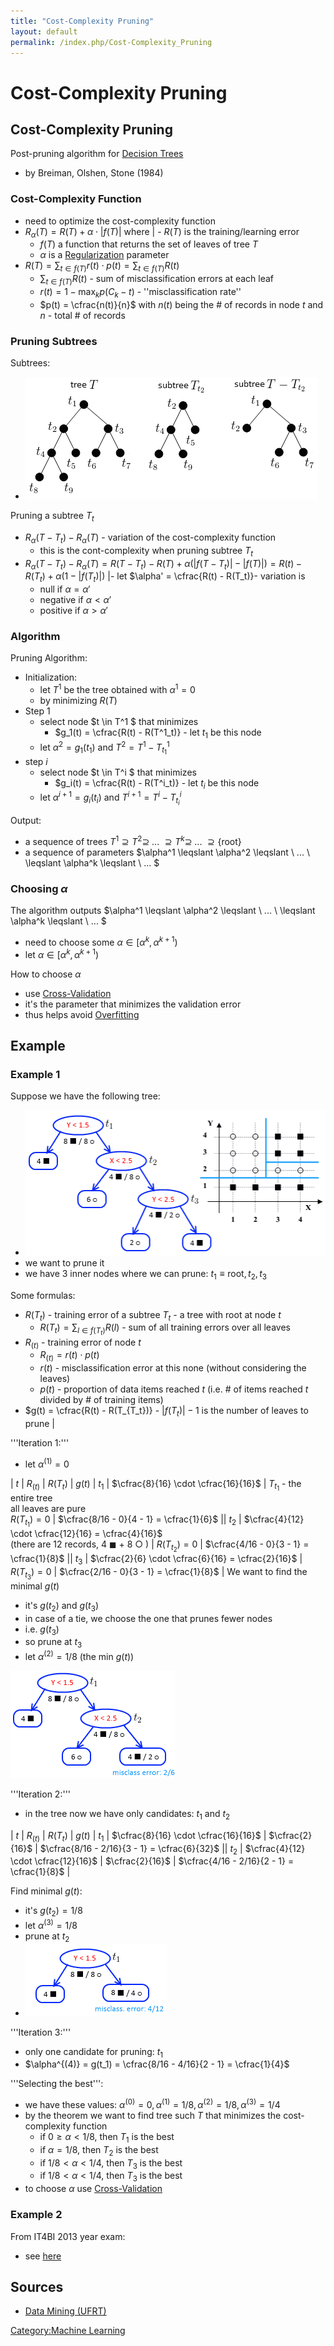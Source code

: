 ```yaml
---
title: "Cost-Complexity Pruning"
layout: default
permalink: /index.php/Cost-Complexity_Pruning
---
```


# Cost-Complexity Pruning

## Cost-Complexity Pruning
Post-pruning algorithm for [Decision Trees](Decision_Tree_(Data_Mining))
- by Breiman, Olshen, Stone (1984) 


### Cost-Complexity Function
- need to optimize the cost-complexity function
- $R_\alpha (T) = R(T) + \alpha \cdot |  f(T) |$ where |  - $R(T)$ is the training/learning error
  - $f(T)$ a function that returns the set of leaves of tree $T$
  - $\alpha$ is a [Regularization](Regularization) parameter
- $R(T) = \sum_{t \in f(T)} r(t) \cdot p(t) = \sum_{t \in f(T)} R(t)$
  - $\sum_{t \in f(T)} R(t)$ - sum of misclassification errors at each leaf
  - $r(t) = 1 - \max_k p(C_k - t)$  - ''misclassification rate''
  - $p(t) = \cfrac{n(t)}{n}$ with $n(t)$ being the # of records in node $t$ and $n$ - total # of records


### Pruning Subtrees
Subtrees:
- <img src="https://raw.githubusercontent.com/alexeygrigorev/wiki-figures/master/ufrt/kddm/decision-tree-subtrees.png" alt="Image">

Pruning a subtree $T_{t}$
- $R_\alpha(T - T_t) - R_\alpha(T)$ - variation of the cost-complexity function
  - this is the cont-complexity when pruning subtree $T_t$
- $R_\alpha(T - T_t) - R_\alpha(T) = R(T - T_t) - R(T) + \alpha ( |  f(T - T_t) | - |f(T)| ) = R(t) - R(T_t) + \alpha ( 1 - |f(T_t)| )$ |- let $\alpha' = \cfrac{R(t) - R(T_t)}- variation is 
  - null if $\alpha = \alpha'$
  - negative if $\alpha < \alpha'$
  - positive if $\alpha > \alpha'$




### Algorithm
Pruning Algorithm:
- Initialization:
  - let $T^1$ be the tree obtained with $\alpha^1 = 0$
  - by minimizing $R(T)$
- Step 1
  - select node $t \in T^1 $ that minimizes 
    - $g_1(t) = \cfrac{R(t) - R(T^1_t)}  - let $t_1$ be this node
  - let $\alpha^2 = g_1(t_1)$ and $T^2 = T^1 - T^1_{t_1}$
- step $i$
  - select node $t \in T^i $ that minimizes 
    - $g_i(t) = \cfrac{R(t) - R(T^i_t)}  - let $t_i$ be this node
  - let $\alpha^{i + 1} = g_i(t_i)$ and $T^{i+1} = T^i - T^i_{t_i}$


Output:
- a sequence of trees $T^1 \supseteq T^2 \supseteq \ ... \ \supseteq T^k \supseteq \ ... \ \supseteq \{ \text{root} \}$
- a sequence of parameters $\alpha^1 \leqslant \alpha^2 \leqslant \ ... \ \leqslant \alpha^k \leqslant \ ... $


### Choosing $\alpha$
The algorithm outputs $\alpha^1 \leqslant \alpha^2 \leqslant \ ... \ \leqslant \alpha^k \leqslant \ ... $
- need to choose some $\alpha \in [\alpha^k, \alpha^{k+1} )$
- let $\alpha \in [\alpha^k, \alpha^{k+1} )$

How to choose $\alpha$
- use [Cross-Validation](Cross-Validation)
- it's the parameter that minimizes the validation error
- thus helps avoid [Overfitting](Overfitting)


## Example
### Example 1
Suppose we have the following tree:
- <img src="https://raw.githubusercontent.com/alexeygrigorev/wiki-figures/master/ufrt/kddm/decision-tree-pruning-ex1-1.png" alt="Image">
- we want to prune it 
- we have 3 inner nodes where we can prune: $t_1 \equiv \text{root}, t_2, t_3$

Some formulas:
- $R(T_t)$ - training error of a subtree $T_t$ - a tree with root at node $t$
  - $R(T_t) = \sum_{l \in f(T_t)} R(l)$ - sum of all training errors over all leaves
- $R_(t)$ - training error of node $t$
  - $R_(t)  = r(t) \cdot p(t)$ 
  - $r(t)$ - misclassification error at this none (without considering the leaves)
  - $p(t)$ - proportion of data items reached $t$ (i.e. # of items reached $t$ divided by # of training items)
- $g(t) = \cfrac{R(t) - R(T_{T_t})}  - $|  f(T_t) | - 1$ is the number of leaves to prune  |

'''Iteration 1:'''
- let $\alpha^{(1)} = 0$
 
|   $t$  |  $R_(t)$  |  $R(T_t)$  |  $g(t)$  |  $t_1$  |  $\cfrac{8}{16} \cdot \cfrac{16}{16}$  |  $T_{t_1}$ - the entire tree <br/> all leaves are pure <br/> $R(T_{t_1}) = 0$  |  $\cfrac{8/16 - 0}{4 - 1} = \cfrac{1}{6}$  ||  $t_2$  |  $\cfrac{4}{12} \cdot \cfrac{12}{16} = \cfrac{4}{16}$ <br/> (there are 12 records, 4 $\blacksquare$ + 8 $\bigcirc$ )  |  $R(T_{t_2}) = 0$  |  $\cfrac{4/16 - 0}{3 - 1} = \cfrac{1}{8}$ ||  $t_3$  |  $\cfrac{2}{6} \cdot \cfrac{6}{16} = \cfrac{2}{16}$   |  $R(T_{t_3}) = 0$  |   $\cfrac{2/16 - 0}{3 - 1} = \cfrac{1}{8}$ |
We want to find the minimal $g(t)$ 
- it's $g(t_2)$ and $g(t_3)$
- in case of a tie, we choose the one that prunes fewer nodes
- i.e. $g(t_3)$
- so prune at $t_3$
- let $\alpha^{(2)} = 1/8$ (the min $g(t)$)

<img src="https://raw.githubusercontent.com/alexeygrigorev/wiki-figures/master/ufrt/kddm/decision-tree-pruning-ex1-2.png" alt="Image">



'''Iteration 2:'''
- in the tree now we have only candidates: $t_1$ and $t_2$


|   $t$  |  $R_(t)$  |  $R(T_t)$  |  $g(t)$  |  $t_1$  |  $\cfrac{8}{16} \cdot \cfrac{16}{16}$  |  $\cfrac{2}{16}$  |  $\cfrac{8/16 - 2/16}{3 - 1} = \cfrac{6}{32}$ ||  $t_2$  |  $\cfrac{4}{12} \cdot \cfrac{12}{16}$  |  $\cfrac{2}{16}$  |  $\cfrac{4/16 - 2/16}{2 - 1} = \cfrac{1}{8}$ |

Find minimal $g(t)$: 
- it's $g(t_2) = 1/8$
- let $\alpha^{(3)} = 1/8$
- prune at $t_2$
- <img src="https://raw.githubusercontent.com/alexeygrigorev/wiki-figures/master/ufrt/kddm/decision-tree-pruning-ex1-3.png" alt="Image">



'''Iteration 3:'''
- only one candidate for pruning: $t_1$
- $\alpha^{(4)} = g(t_1) = \cfrac{8/16 - 4/16}{2 - 1} = \cfrac{1}{4}$



'''Selecting the best''':
- we have these values: $\alpha^{(0)} = 0, \alpha^{(1)} = 1/8, \alpha^{(2)} = 1/8, \alpha^{(3)} = 1/4$
- by the theorem we want to find tree such $T$ that minimizes the cost-complexity function 
  - if $0 \geqslant \alpha < 1/8$, then $T_1$ is the best
  - if $\alpha = 1/8$, then $T_2$ is the best
  - if $1/8 < \alpha < 1/4$, then $T_3$ is the best
  - if $1/8 < \alpha < 1/4$, then $T_3$ is the best
- to choose $\alpha$ use [Cross-Validation](Cross-Validation)



### Example 2
From IT4BI 2013 year exam:
- see [here](http://docs.google.com/document/d/1d0Mh6XBX9NVyDExkVRNFIbrGGIwDugNDnP75xuDX9Aw/pub)


## Sources
- [Data Mining (UFRT)](Data_Mining_(UFRT))

[Category:Machine Learning](Category_Machine_Learning)
